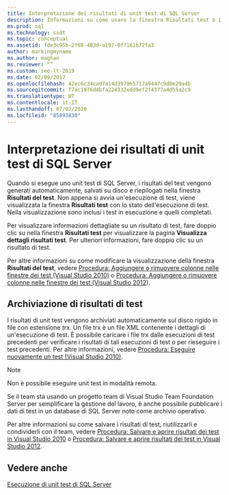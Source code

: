 ```yaml
---
title: Interpretazione dei risultati di unit test di SQL Server
description: Informazioni su come usare la finestra Risultati test o i file con estensione trx per visualizzare i risultati di unit test di SQL Server. Scoprire come ottenere informazioni dettagliate sui risultati.
ms.prod: sql
ms.technology: ssdt
ms.topic: conceptual
ms.assetid: fde3c95b-2f68-483d-a197-0f7161b72fa3
author: markingmyname
ms.author: maghan
ms.reviewer: “”
ms.custom: seo-lt-2019
ms.date: 02/09/2017
ms.openlocfilehash: 42ec6c34cad7a14d397965717a9447c9d0e29a4b
ms.sourcegitcommit: f7ac1976d4bfa224332edd9ef2f4377a4d55a2c9
ms.translationtype: HT
ms.contentlocale: it-IT
ms.lasthandoff: 07/02/2020
ms.locfileid: "85893830"
---
```

# <a name="interpreting-sql-server-unit-test-results"></a>Interpretazione dei risultati di unit test di SQL Server

Quando si esegue uno unit test di SQL Server, i risultati del test vengono generati automaticamente, salvati su disco e riepilogati nella finestra **Risultati del test**. Non appena si avvia un'esecuzione di test, viene visualizzata la finestra **Risultati test** con lo stato dell'esecuzione di test. Nella visualizzazione sono inclusi i test in esecuzione e quelli completati.  
  
Per visualizzare informazioni dettagliate su un risultato di test, fare doppio clic su nella finestra **Risultati test** per visualizzare la pagina **Visualizza dettagli risultati test**. Per ulteriori informazioni, fare doppio clic su un risultato di test.  
  
Per altre informazioni su come modificare la visualizzazione della finestra **Risultati del test**, vedere [Procedura: Aggiungere o rimuovere colonne nelle finestre dei test (Visual Studio 2010)](https://msdn.microsoft.com/library/ms182508(VS.100).aspx) o [Procedura: Aggiungere o rimuovere colonne nelle finestre dei test (Visual Studio 2012)](https://msdn.microsoft.com/library/ms182508.aspx).  
  
## <a name="storing-test-results"></a>Archiviazione di risultati di test  
I risultati di unit test vengono archiviati automaticamente sul disco rigido in file con estensione trx. Un file trx è un file XML contenente i dettagli di un'esecuzione di test. È possibile caricare i file trx dalle esecuzioni di test precedenti per verificare i risultati di tali esecuzioni di test o per rieseguire i test precedenti. Per altre informazioni, vedere [Procedura: Eseguire nuovamente un test (Visual Studio 2010)](https://msdn.microsoft.com/library/ms182472(VS.100).aspx).  
  
> [!NOTE]  
> Non è possibile eseguire unit test in modalità remota.  
  
Se il team sta usando un progetto team di Visual Studio Team Foundation Server per semplificare la gestione del lavoro, è anche possibile pubblicare i dati di test in un database di SQL Server noto come archivio operativo.  
  
Per altre informazioni su come salvare i risultati di test, riutilizzarli e condividerli con il team, vedere [Procedura: Salvare e aprire risultati dei test in Visual Studio 2010](https://msdn.microsoft.com/library/ms404662(VS.100).aspx) o [Procedura: Salvare e aprire risultati dei test in Visual Studio 2012](https://msdn.microsoft.com/library/ms404662.aspx).  
  
## <a name="see-also"></a>Vedere anche  
[Esecuzione di unit test di SQL Server](../ssdt/running-sql-server-unit-tests.md)  
  
